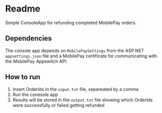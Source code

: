 ﻿# Readme

Simple ConsoleApp for refunding completed MobilePay orders.

## Dependencies

The console app depends on `MobilePaySettings` from the ASP.NET `appsettings.json` file and a MobilePay certificate for
communicating with the MobilePay Appswitch API.

## How to run

1. Insert OrderIds in the `input.txt` file, sepereated by a comma
2. Run the conesole app
3. Results will be stored in the `output.txt` file showing which OrderIds were successfully or failed getting refunded